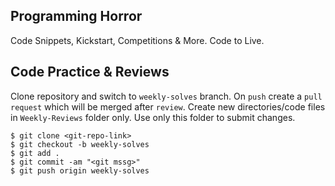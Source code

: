 ## Programming Horror

Code Snippets, Kickstart, Competitions &amp; More. Code to Live.

## Code Practice & Reviews

Clone repository and switch to ```weekly-solves``` branch. On ```push``` create a ```pull request``` which will be merged after ```review```. 
Create new directories/code files in ```Weekly-Reviews``` folder only. Use only this folder to submit changes. 

```
$ git clone <git-repo-link>
$ git checkout -b weekly-solves
$ git add .
$ git commit -am "<git mssg>"
$ git push origin weekly-solves

```



